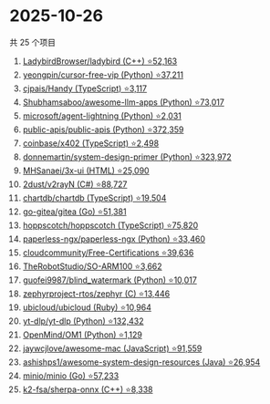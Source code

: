# 2025-10-26

共 25 个项目

<!-- BEGIN GITHUB -->
<!-- 最后更新时间 2025-10-26 22:07:25 +0800 -->
1. [LadybirdBrowser/ladybird (C++) ⭐52,163](https://github.com/LadybirdBrowser/ladybird)
1. [yeongpin/cursor-free-vip (Python) ⭐37,211](https://github.com/yeongpin/cursor-free-vip)
1. [cjpais/Handy (TypeScript) ⭐3,117](https://github.com/cjpais/Handy)
1. [Shubhamsaboo/awesome-llm-apps (Python) ⭐73,017](https://github.com/Shubhamsaboo/awesome-llm-apps)
1. [microsoft/agent-lightning (Python) ⭐2,031](https://github.com/microsoft/agent-lightning)
1. [public-apis/public-apis (Python) ⭐372,359](https://github.com/public-apis/public-apis)
1. [coinbase/x402 (TypeScript) ⭐2,498](https://github.com/coinbase/x402)
1. [donnemartin/system-design-primer (Python) ⭐323,972](https://github.com/donnemartin/system-design-primer)
1. [MHSanaei/3x-ui (HTML) ⭐25,090](https://github.com/MHSanaei/3x-ui)
1. [2dust/v2rayN (C#) ⭐88,727](https://github.com/2dust/v2rayN)
1. [chartdb/chartdb (TypeScript) ⭐19,504](https://github.com/chartdb/chartdb)
1. [go-gitea/gitea (Go) ⭐51,381](https://github.com/go-gitea/gitea)
1. [hoppscotch/hoppscotch (TypeScript) ⭐75,820](https://github.com/hoppscotch/hoppscotch)
1. [paperless-ngx/paperless-ngx (Python) ⭐33,460](https://github.com/paperless-ngx/paperless-ngx)
1. [cloudcommunity/Free-Certifications ⭐39,636](https://github.com/cloudcommunity/Free-Certifications)
1. [TheRobotStudio/SO-ARM100 ⭐3,662](https://github.com/TheRobotStudio/SO-ARM100)
1. [guofei9987/blind_watermark (Python) ⭐10,017](https://github.com/guofei9987/blind_watermark)
1. [zephyrproject-rtos/zephyr (C) ⭐13,446](https://github.com/zephyrproject-rtos/zephyr)
1. [ubicloud/ubicloud (Ruby) ⭐10,964](https://github.com/ubicloud/ubicloud)
1. [yt-dlp/yt-dlp (Python) ⭐132,432](https://github.com/yt-dlp/yt-dlp)
1. [OpenMind/OM1 (Python) ⭐1,129](https://github.com/OpenMind/OM1)
1. [jaywcjlove/awesome-mac (JavaScript) ⭐91,559](https://github.com/jaywcjlove/awesome-mac)
1. [ashishps1/awesome-system-design-resources (Java) ⭐26,954](https://github.com/ashishps1/awesome-system-design-resources)
1. [minio/minio (Go) ⭐57,233](https://github.com/minio/minio)
1. [k2-fsa/sherpa-onnx (C++) ⭐8,338](https://github.com/k2-fsa/sherpa-onnx)
<!-- END GITHUB -->
